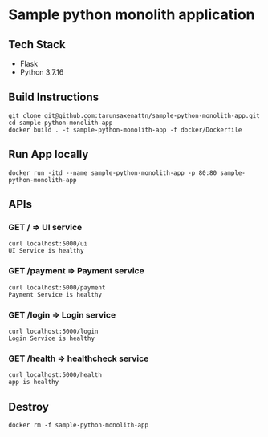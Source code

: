 # Sample python monolith application

## Tech Stack
- Flask
- Python 3.7.16

## Build Instructions

```
git clone git@github.com:tarunsaxenattn/sample-python-monolith-app.git
cd sample-python-monolith-app
docker build . -t sample-python-monolith-app -f docker/Dockerfile
```

## Run App locally

```
docker run -itd --name sample-python-monolith-app -p 80:80 sample-python-monolith-app
```

## APIs

### GET / => UI service
```
curl localhost:5000/ui
UI Service is healthy
```

### GET /payment => Payment service
```
curl localhost:5000/payment
Payment Service is healthy
```

### GET /login => Login service
```
curl localhost:5000/login
Login Service is healthy
```

### GET /health => healthcheck service
```
curl localhost:5000/health
app is healthy
```

## Destroy
```
docker rm -f sample-python-monolith-app
```
